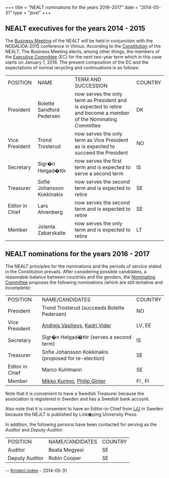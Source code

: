 +++
title = "NEALT nominations for the years 2016–2017"
date = "2014-05-31"
type = "post"
+++

## NEALT executives for the years 2014 - 2015

The [Business Meeting](NealtAdminConstitution.html#business-meeting) of the NEALT will be held in conjunction with the NODALIDA-2015 conference in Vilnius. According to the [Constitution](NealtAdminConstitution.html) of the NEALT, The Business Meeting elects, among other things, the members of the [Executive Committee](NealtAdminConstitution.html#executive-committee) (EC) for the next two-year term which in this case starts on January 1, 2016. The present composition of the EC and the expectations of normal recycling and continuations is as follows:

|     |     |     |     |
| --- | --- | --- | --- |
| POSITION | NAME | TERM AND SUCCESSION | COUNTRY |
| President | Bolette Sandford Pedersen | now serves the only term as President and is expected to retire and become a member of the Nominating Committee | DK  |
| Vice President | Trond Trosterud | now serves the only term as Vice President as is expected to succeed the President | NO  |
| Secretary | Sigr�n Helgad�ttir | now serves the first term and is expected to serve a second term | IS  |
| Treasurer | Sofie Johansson Kokkinakis | now serves the second term and is expected to retire | SE  |
| Editor in Chief | Lars Ahrenberg | now serves the second term and is expected to retire | SE  |
| Member | Jolanta Zabarskaite | now serves the only term and is expected to retire | LT  |

## NEALT nominations for the years 2016 - 2017

The NEALT principles for the nominations and the periods of service stated in the Constitution prevails. After considering possible candidates, a reasonable balance between countries and the genders, the [Nominating Committee](NealtAdminConstitution.html#nominating-committee) proposes the following nominations (which are still tentative and incomplete):

|     |     |     |
| --- | --- | --- |
| POSITION | NAME/CANDIDATES | COUNTRY |
| President | Trond Trosterud (succeeds Bolette Pedersen) | NO  |
| Vice President | [Andrejs Vasiljevs](https://kitwiki.csc.fi/twiki/bin/edit/Nealt/NealtAndrejsVasiljevs?topicparent=Nealt.NealtAdminNominationsFor2016to2017;nowysiwyg=1 "Andrejs Vasiljevs (this topic does not yet exist; you can create it)"), [Kadri Vider](https://kitwiki.csc.fi/twiki/bin/edit/Nealt/NealtKadriVider?topicparent=Nealt.NealtAdminNominationsFor2016to2017;nowysiwyg=1 "Kadri Vider (this topic does not yet exist; you can create it)") | LV, EE |
| Secretary | Sigr�n Helgad�ttir (serves a second term) | IS  |
| Treasurer | Sofie Johansson Kokkinakis (proposed for re-election) | SE  |
| Editor in Chief | Marco Kuhlmann | SE  |
| Member | [Mikko Kurimo](https://kitwiki.csc.fi/twiki/bin/edit/Nealt/NealtMikkoKurimo?topicparent=Nealt.NealtAdminNominationsFor2016to2017;nowysiwyg=1 "Mikko Kurimo (this topic does not yet exist; you can create it)"), [Philip Ginter](https://kitwiki.csc.fi/twiki/bin/edit/Nealt/NealtPhilipGinter?topicparent=Nealt.NealtAdminNominationsFor2016to2017;nowysiwyg=1 "Philip Ginter (this topic does not yet exist; you can create it)") | FI , FI |

Note that it is convenient to have a Swedish Treasurer because the association is registered in Sweden and has a Swedish bank account.

Also note that it is convenient to have an Editor-in-Chief from [LiU](https://kitwiki.csc.fi/twiki/bin/edit/Nealt/LiU?topicparent=Nealt.NealtAdminNominationsFor2016to2017;nowysiwyg=1 "LiU (this topic does not yet exist; you can create it)") in Sweden because the NEJLT is published by Link�ping University Press.

In addition, the following persons have been contacted for serving as the _Auditor_ and _Deputy Auditor_:

|     |     |     |
| --- | --- | --- |
| POSITION | NAME/CANDIDATES | COUNTRY |
| Auditor | Beata Megyesi | SE  |
| Deputy Auditor | Robin Cooper | SE  |

\-- [KristerLinden](../Main/KristerLinden) - 2014-05-31
